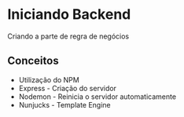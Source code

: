<h1>Iniciando Backend</h1>
<p>Criando a parte de regra de negócios</p>

<h2>Conceitos</h2>
<ul>
  <li>Utilização do NPM</li>
  <li>Express  - Criação do servidor</li>
  <li>Nodemon  - Reinicia o servidor automaticamente</li>
  <li>Nunjucks - Template Engine</li>
</ul>
